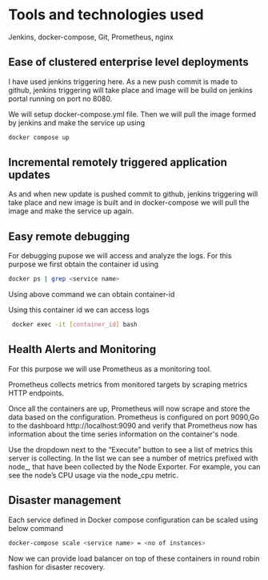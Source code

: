 # Tools and technologies used
Jenkins, docker-compose, Git, Prometheus, nginx

## Ease of clustered enterprise level deployments

I have used jenkins triggering here. As a new push commit is made to github, jenkins triggering will take place and image will be build on jenkins portal running on port no 8080.

We will setup docker-compose.yml file. Then we will pull the image formed by jenkins and make the service up using 

```bash
docker compose up
```

## Incremental remotely triggered application updates

As and when new update is pushed commit to github, jenkins triggering will take place and new image is built and in docker-compose we will pull the image and make the service up again.

## Easy remote debugging

For debugging pupose we will access and analyze the logs.
For this purpose we first obtain the container id using 

```bash
docker ps | grep <service name>
```
Using above command we can obtain container-id 

Using this container id we can access logs

```bash
 docker exec -it [container_id] bash
```

## Health Alerts and Monitoring

For this purpose we will use Prometheus as a monitoring tool.

Prometheus collects metrics from monitored targets by scraping metrics HTTP endpoints.

Once all the containers are up, Prometheus will now scrape and store the data based on the configuration. Prometheus is configured on port 9090,Go to the dashboard http://localhost:9090 and verify that Prometheus now has information about the time series information on the container's node.

Use the dropdown next to the “Execute” button to see a list of metrics this server is collecting. In the list we can see a number of metrics prefixed with node_, that have been collected by the Node Exporter. For example, you can see the node’s CPU usage via the node_cpu metric.

## Disaster management

Each service defined in Docker compose configuration can be scaled using below command

```bash
docker-compose scale <service name> = <no of instances>
```
Now we can provide load balancer on top of these containers in round robin fashion for disaster recovery.



